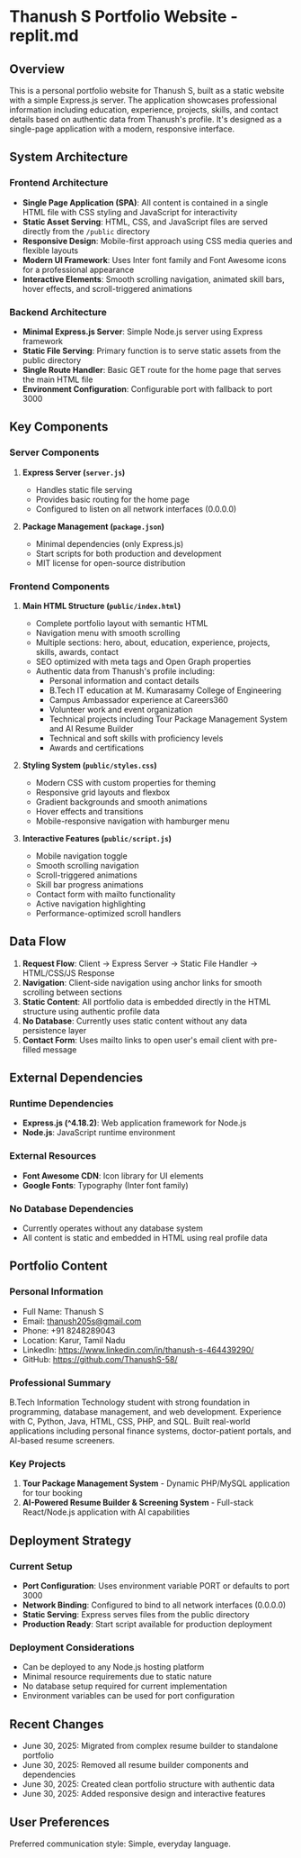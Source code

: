 # Thanush S Portfolio Website - replit.md

## Overview

This is a personal portfolio website for Thanush S, built as a static website with a simple Express.js server. The application showcases professional information including education, experience, projects, skills, and contact details based on authentic data from Thanush's profile. It's designed as a single-page application with a modern, responsive interface.

## System Architecture

### Frontend Architecture
- **Single Page Application (SPA)**: All content is contained in a single HTML file with CSS styling and JavaScript for interactivity
- **Static Asset Serving**: HTML, CSS, and JavaScript files are served directly from the `/public` directory
- **Responsive Design**: Mobile-first approach using CSS media queries and flexible layouts
- **Modern UI Framework**: Uses Inter font family and Font Awesome icons for a professional appearance
- **Interactive Elements**: Smooth scrolling navigation, animated skill bars, hover effects, and scroll-triggered animations

### Backend Architecture
- **Minimal Express.js Server**: Simple Node.js server using Express framework
- **Static File Serving**: Primary function is to serve static assets from the public directory
- **Single Route Handler**: Basic GET route for the home page that serves the main HTML file
- **Environment Configuration**: Configurable port with fallback to port 3000

## Key Components

### Server Components
1. **Express Server (`server.js`)**
   - Handles static file serving
   - Provides basic routing for the home page
   - Configured to listen on all network interfaces (0.0.0.0)

2. **Package Management (`package.json`)**
   - Minimal dependencies (only Express.js)
   - Start scripts for both production and development
   - MIT license for open-source distribution

### Frontend Components
1. **Main HTML Structure (`public/index.html`)**
   - Complete portfolio layout with semantic HTML
   - Navigation menu with smooth scrolling
   - Multiple sections: hero, about, education, experience, projects, skills, awards, contact
   - SEO optimized with meta tags and Open Graph properties
   - Authentic data from Thanush's profile including:
     - Personal information and contact details
     - B.Tech IT education at M. Kumarasamy College of Engineering
     - Campus Ambassador experience at Careers360
     - Volunteer work and event organization
     - Technical projects including Tour Package Management System and AI Resume Builder
     - Technical and soft skills with proficiency levels
     - Awards and certifications

2. **Styling System (`public/styles.css`)**
   - Modern CSS with custom properties for theming
   - Responsive grid layouts and flexbox
   - Gradient backgrounds and smooth animations
   - Hover effects and transitions
   - Mobile-responsive navigation with hamburger menu

3. **Interactive Features (`public/script.js`)**
   - Mobile navigation toggle
   - Smooth scrolling navigation
   - Scroll-triggered animations
   - Skill bar progress animations
   - Contact form with mailto functionality
   - Active navigation highlighting
   - Performance-optimized scroll handlers

## Data Flow

1. **Request Flow**: Client → Express Server → Static File Handler → HTML/CSS/JS Response
2. **Navigation**: Client-side navigation using anchor links for smooth scrolling between sections
3. **Static Content**: All portfolio data is embedded directly in the HTML structure using authentic profile data
4. **No Database**: Currently uses static content without any data persistence layer
5. **Contact Form**: Uses mailto links to open user's email client with pre-filled message

## External Dependencies

### Runtime Dependencies
- **Express.js (^4.18.2)**: Web application framework for Node.js
- **Node.js**: JavaScript runtime environment

### External Resources
- **Font Awesome CDN**: Icon library for UI elements
- **Google Fonts**: Typography (Inter font family)

### No Database Dependencies
- Currently operates without any database system
- All content is static and embedded in HTML using real profile data

## Portfolio Content

### Personal Information
- Full Name: Thanush S
- Email: thanush205s@gmail.com
- Phone: +91 8248289043
- Location: Karur, Tamil Nadu
- LinkedIn: https://www.linkedin.com/in/thanush-s-464439290/
- GitHub: https://github.com/ThanushS-58/

### Professional Summary
B.Tech Information Technology student with strong foundation in programming, database management, and web development. Experience with C, Python, Java, HTML, CSS, PHP, and SQL. Built real-world applications including personal finance systems, doctor-patient portals, and AI-based resume screeners.

### Key Projects
1. **Tour Package Management System** - Dynamic PHP/MySQL application for tour booking
2. **AI-Powered Resume Builder & Screening System** - Full-stack React/Node.js application with AI capabilities

## Deployment Strategy

### Current Setup
- **Port Configuration**: Uses environment variable PORT or defaults to port 3000
- **Network Binding**: Configured to bind to all network interfaces (0.0.0.0)
- **Static Serving**: Express serves files from the public directory
- **Production Ready**: Start script available for production deployment

### Deployment Considerations
- Can be deployed to any Node.js hosting platform
- Minimal resource requirements due to static nature
- No database setup required for current implementation
- Environment variables can be used for port configuration

## Recent Changes
- June 30, 2025: Migrated from complex resume builder to standalone portfolio
- June 30, 2025: Removed all resume builder components and dependencies
- June 30, 2025: Created clean portfolio structure with authentic data
- June 30, 2025: Added responsive design and interactive features

## User Preferences

Preferred communication style: Simple, everyday language.